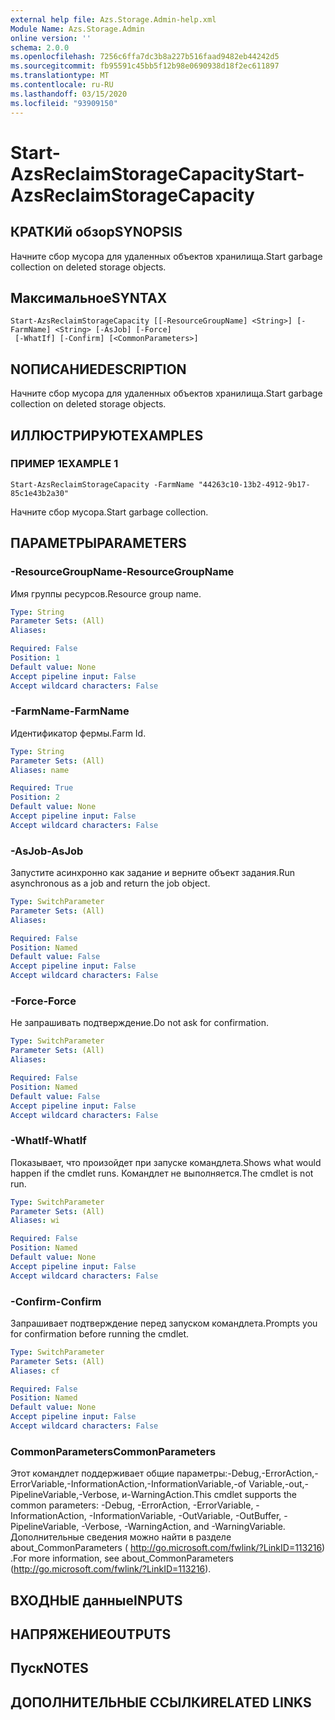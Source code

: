 ```yaml
---
external help file: Azs.Storage.Admin-help.xml
Module Name: Azs.Storage.Admin
online version: ''
schema: 2.0.0
ms.openlocfilehash: 7256c6ffa7dc3b8a227b516faad9482eb44242d5
ms.sourcegitcommit: fb95591c45bb5f12b98e0690938d18f2ec611897
ms.translationtype: MT
ms.contentlocale: ru-RU
ms.lasthandoff: 03/15/2020
ms.locfileid: "93909150"
---
```

# <span data-ttu-id="9aaae-101">Start-AzsReclaimStorageCapacity</span><span class="sxs-lookup"><span data-stu-id="9aaae-101">Start-AzsReclaimStorageCapacity</span></span>

## <span data-ttu-id="9aaae-102">КРАТКИй обзор</span><span class="sxs-lookup"><span data-stu-id="9aaae-102">SYNOPSIS</span></span>
<span data-ttu-id="9aaae-103">Начните сбор мусора для удаленных объектов хранилища.</span><span class="sxs-lookup"><span data-stu-id="9aaae-103">Start garbage collection on deleted storage objects.</span></span>

## <span data-ttu-id="9aaae-104">Максимальное</span><span class="sxs-lookup"><span data-stu-id="9aaae-104">SYNTAX</span></span>

```
Start-AzsReclaimStorageCapacity [[-ResourceGroupName] <String>] [-FarmName] <String> [-AsJob] [-Force]
 [-WhatIf] [-Confirm] [<CommonParameters>]
```

## <span data-ttu-id="9aaae-105">NОПИСАНИЕ</span><span class="sxs-lookup"><span data-stu-id="9aaae-105">DESCRIPTION</span></span>
<span data-ttu-id="9aaae-106">Начните сбор мусора для удаленных объектов хранилища.</span><span class="sxs-lookup"><span data-stu-id="9aaae-106">Start garbage collection on deleted storage objects.</span></span>

## <span data-ttu-id="9aaae-107">ИЛЛЮСТРИРУЮТ</span><span class="sxs-lookup"><span data-stu-id="9aaae-107">EXAMPLES</span></span>

### <span data-ttu-id="9aaae-108">ПРИМЕР 1</span><span class="sxs-lookup"><span data-stu-id="9aaae-108">EXAMPLE 1</span></span>
```
Start-AzsReclaimStorageCapacity -FarmName "44263c10-13b2-4912-9b17-85c1e43b2a30"
```

<span data-ttu-id="9aaae-109">Начните сбор мусора.</span><span class="sxs-lookup"><span data-stu-id="9aaae-109">Start garbage collection.</span></span>

## <span data-ttu-id="9aaae-110">ПАРАМЕТРЫ</span><span class="sxs-lookup"><span data-stu-id="9aaae-110">PARAMETERS</span></span>

### <span data-ttu-id="9aaae-111">-ResourceGroupName</span><span class="sxs-lookup"><span data-stu-id="9aaae-111">-ResourceGroupName</span></span>
<span data-ttu-id="9aaae-112">Имя группы ресурсов.</span><span class="sxs-lookup"><span data-stu-id="9aaae-112">Resource group name.</span></span>

```yaml
Type: String
Parameter Sets: (All)
Aliases:

Required: False
Position: 1
Default value: None
Accept pipeline input: False
Accept wildcard characters: False
```

### <span data-ttu-id="9aaae-113">-FarmName</span><span class="sxs-lookup"><span data-stu-id="9aaae-113">-FarmName</span></span>
<span data-ttu-id="9aaae-114">Идентификатор фермы.</span><span class="sxs-lookup"><span data-stu-id="9aaae-114">Farm Id.</span></span>

```yaml
Type: String
Parameter Sets: (All)
Aliases: name

Required: True
Position: 2
Default value: None
Accept pipeline input: False
Accept wildcard characters: False
```

### <span data-ttu-id="9aaae-115">-AsJob</span><span class="sxs-lookup"><span data-stu-id="9aaae-115">-AsJob</span></span>
<span data-ttu-id="9aaae-116">Запустите асинхронно как задание и верните объект задания.</span><span class="sxs-lookup"><span data-stu-id="9aaae-116">Run asynchronous as a job and return the job object.</span></span>

```yaml
Type: SwitchParameter
Parameter Sets: (All)
Aliases:

Required: False
Position: Named
Default value: False
Accept pipeline input: False
Accept wildcard characters: False
```

### <span data-ttu-id="9aaae-117">-Force</span><span class="sxs-lookup"><span data-stu-id="9aaae-117">-Force</span></span>
<span data-ttu-id="9aaae-118">Не запрашивать подтверждение.</span><span class="sxs-lookup"><span data-stu-id="9aaae-118">Do not ask for confirmation.</span></span>

```yaml
Type: SwitchParameter
Parameter Sets: (All)
Aliases:

Required: False
Position: Named
Default value: False
Accept pipeline input: False
Accept wildcard characters: False
```

### <span data-ttu-id="9aaae-119">-WhatIf</span><span class="sxs-lookup"><span data-stu-id="9aaae-119">-WhatIf</span></span>
<span data-ttu-id="9aaae-120">Показывает, что произойдет при запуске командлета.</span><span class="sxs-lookup"><span data-stu-id="9aaae-120">Shows what would happen if the cmdlet runs.</span></span>
<span data-ttu-id="9aaae-121">Командлет не выполняется.</span><span class="sxs-lookup"><span data-stu-id="9aaae-121">The cmdlet is not run.</span></span>

```yaml
Type: SwitchParameter
Parameter Sets: (All)
Aliases: wi

Required: False
Position: Named
Default value: None
Accept pipeline input: False
Accept wildcard characters: False
```

### <span data-ttu-id="9aaae-122">-Confirm</span><span class="sxs-lookup"><span data-stu-id="9aaae-122">-Confirm</span></span>
<span data-ttu-id="9aaae-123">Запрашивает подтверждение перед запуском командлета.</span><span class="sxs-lookup"><span data-stu-id="9aaae-123">Prompts you for confirmation before running the cmdlet.</span></span>

```yaml
Type: SwitchParameter
Parameter Sets: (All)
Aliases: cf

Required: False
Position: Named
Default value: None
Accept pipeline input: False
Accept wildcard characters: False
```

### <span data-ttu-id="9aaae-124">CommonParameters</span><span class="sxs-lookup"><span data-stu-id="9aaae-124">CommonParameters</span></span>
<span data-ttu-id="9aaae-125">Этот командлет поддерживает общие параметры:-Debug,-ErrorAction,-ErrorVariable,-InformationAction,-InformationVariable,-of Variable,-out,-PipelineVariable,-Verbose, и-WarningAction.</span><span class="sxs-lookup"><span data-stu-id="9aaae-125">This cmdlet supports the common parameters: -Debug, -ErrorAction, -ErrorVariable, -InformationAction, -InformationVariable, -OutVariable, -OutBuffer, -PipelineVariable, -Verbose, -WarningAction, and -WarningVariable.</span></span> <span data-ttu-id="9aaae-126">Дополнительные сведения можно найти в разделе about_CommonParameters ( http://go.microsoft.com/fwlink/?LinkID=113216) .</span><span class="sxs-lookup"><span data-stu-id="9aaae-126">For more information, see about_CommonParameters (http://go.microsoft.com/fwlink/?LinkID=113216).</span></span>

## <span data-ttu-id="9aaae-127">ВХОДНЫЕ данные</span><span class="sxs-lookup"><span data-stu-id="9aaae-127">INPUTS</span></span>

## <span data-ttu-id="9aaae-128">НАПРЯЖЕНИЕ</span><span class="sxs-lookup"><span data-stu-id="9aaae-128">OUTPUTS</span></span>

## <span data-ttu-id="9aaae-129">Пуск</span><span class="sxs-lookup"><span data-stu-id="9aaae-129">NOTES</span></span>

## <span data-ttu-id="9aaae-130">ДОПОЛНИТЕЛЬНЫЕ ССЫЛКИ</span><span class="sxs-lookup"><span data-stu-id="9aaae-130">RELATED LINKS</span></span>
